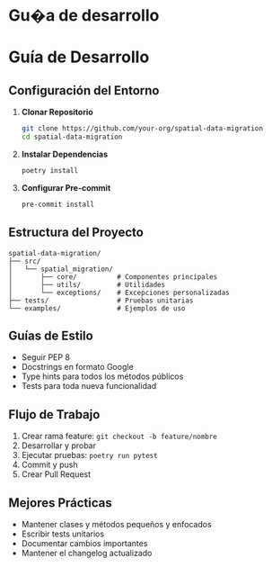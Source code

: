 # Gu�a de desarrollo

# Guía de Desarrollo

## Configuración del Entorno

1. **Clonar Repositorio**
   ```bash
   git clone https://github.com/your-org/spatial-data-migration
   cd spatial-data-migration
   ```

2. **Instalar Dependencias**
   ```bash
   poetry install
   ```

3. **Configurar Pre-commit**
   ```bash
   pre-commit install
   ```

## Estructura del Proyecto

```
spatial-data-migration/
├── src/
│   └── spatial_migration/
│       ├── core/          # Componentes principales
│       ├── utils/         # Utilidades
│       └── exceptions/    # Excepciones personalizadas
├── tests/                 # Pruebas unitarias
└── examples/              # Ejemplos de uso
```

## Guías de Estilo

- Seguir PEP 8
- Docstrings en formato Google
- Type hints para todos los métodos públicos
- Tests para toda nueva funcionalidad

## Flujo de Trabajo

1. Crear rama feature: `git checkout -b feature/nombre`
2. Desarrollar y probar
3. Ejecutar pruebas: `poetry run pytest`
4. Commit y push
5. Crear Pull Request

## Mejores Prácticas

- Mantener clases y métodos pequeños y enfocados
- Escribir tests unitarios
- Documentar cambios importantes
- Mantener el changelog actualizado